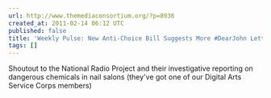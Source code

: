 ```yaml
---
url: http://www.themediaconsortium.org/?p=8936
created_at: 2011-02-14 06:12 UTC
published: false
title: 'Weekly Pulse: New Anti-Choice Bill Suggests More #DearJohn Letters Needed'
tags: []
---
```


Shoutout to the National Radio Project and their investigative reporting on dangerous chemicals in nail salons (they've got one of our Digital Arts Service Corps members)
